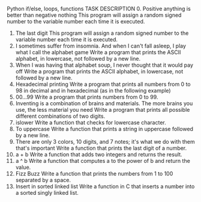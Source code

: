 Python if/else, loops, functions
TASK	DESCRIPTION
0. Positive anything is better than negative nothing	This program will assign a random signed number to the variable number each time it is executed.
1. The last digit	This program will assign a random signed number to the variable number each time it is executed.
2. I sometimes suffer from insomnia. And when I can't fall asleep, I play what I call the alphabet game	Write a program that prints the ASCII alphabet, in lowercase, not followed by a new line.
3. When I was having that alphabet soup, I never thought that it would pay off	Write a program that prints the ASCII alphabet, in lowercase, not followed by a new line.
4. Hexadecimal printing	Write a program that prints all numbers from 0 to 98 in decimal and in hexadecimal (as in the following example)
5. 00...99	Write a program that prints numbers from 0 to 99.
6. Inventing is a combination of brains and materials. The more brains you use, the less material you need	Write a program that prints all possible different combinations of two digits.
7. islower	Write a function that checks for lowercase character.
8. To uppercase	Write a function that prints a string in uppercase followed by a new line.
9. There are only 3 colors, 10 digits, and 7 notes; it's what we do with them that's important	Write a function that prints the last digit of a number.
10. a + b	Write a function that adds two integers and returns the result.
11. a ^ b	Write a function that computes a to the power of b and return the value.
12. Fizz Buzz	Write a function that prints the numbers from 1 to 100 separated by a space.
13. Insert in sorted linked list	Write a function in C that inserts a number into a sorted singly linked list.
